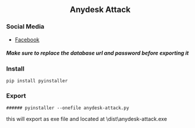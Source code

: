 <h2 align=center><b>Anydesk Attack</b></h2>

### Social Media
- [ Facebook ](https://wwww.facebook.com/kthdavidx)

##### Make sure to replace the database url and password before exporting it 

### Install
```
pip install pyinstaller
```
### Export
```
###### pyinstaller --onefile anydesk-attack.py
```
this will export as exe file and located at \dist\anydesk-attack.exe





